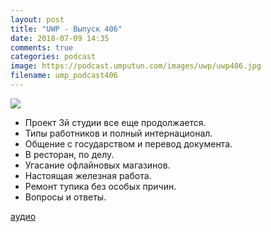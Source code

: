 ```yaml
---
layout: post
title: "UWP - Выпуск 406"
date: 2018-07-09 14:35
comments: true
categories: podcast
image: https://podcast.umputun.com/images/uwp/uwp406.jpg
filename: ump_podcast406
---
```

![](https://podcast.umputun.com/images/uwp/uwp406.jpg)

- Проект 3й студии все еще продолжается.
- Типы работников и полный интернационал.
- Общение с государством и перевод документа.
- В ресторан, по делу.
- Угасание офлайновых магазинов.
- Настоящая железная работа.
- Ремонт тупика без особых причин.
- Вопросы и ответы.

[аудио](https://podcast.umputun.com/media/ump_podcast406.mp3)
<audio src="https://podcast.umputun.com/media/ump_podcast406.mp3" preload="none"></audio>

